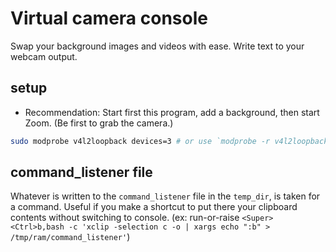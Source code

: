 # Virtual camera console

Swap your background images and videos with ease. Write text to your webcam output.

## setup

* Recommendation: Start first this program, add a background, then start Zoom. (Be first to grab the camera.)

```bash
sudo modprobe v4l2loopback devices=3 # or use `modprobe -r v4l2loopback` if already started without multiple devices
```

## command_listener file

Whatever is written to the `command_listener` file in the `temp_dir`, is taken for a command. Useful if you make a shortcut to put there your clipboard contents without switching to console. (ex: run-or-raise `<Super><Ctrl>b,bash -c 'xclip -selection c -o | xargs echo ":b" > /tmp/ram/command_listener'`)
